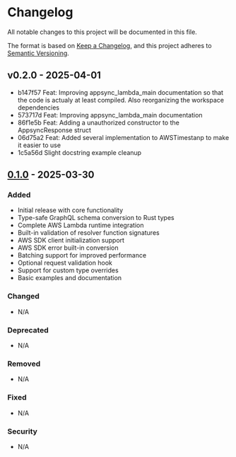 # Changelog

All notable changes to this project will be documented in this file.

The format is based on [Keep a Changelog](https://keepachangelog.com/en/1.1.0/),
and this project adheres to [Semantic Versioning](https://semver.org/spec/v2.0.0.html).


## v0.2.0 - 2025-04-01

- b147f57 Feat: Improving appsync_lambda_main documentation so that the code is actualy at least compiled. Also reorganizing the workspace dependencies
- 573717d Feat: Improving appsync_lambda_main documentation
- 86f1e5b Feat: Adding a unauthorized constructor to the AppsyncResponse struct
- 06d75a2 Feat: Added several implementation to AWSTimestanp to make it easier to use
- 1c5a56d Slight docstring example cleanup

## [0.1.0] - 2025-03-30

### Added
- Initial release with core functionality
- Type-safe GraphQL schema conversion to Rust types
- Complete AWS Lambda runtime integration
- Built-in validation of resolver function signatures
- AWS SDK client initialization support
- AWS SDK error built-in conversion
- Batching support for improved performance
- Optional request validation hook
- Support for custom type overrides
- Basic examples and documentation

### Changed
- N/A

### Deprecated
- N/A

### Removed
- N/A

### Fixed
- N/A

### Security
- N/A

[0.1.0]: https://github.com/JeremieRodon/lambda-appsync/releases/tag/v0.1.0
